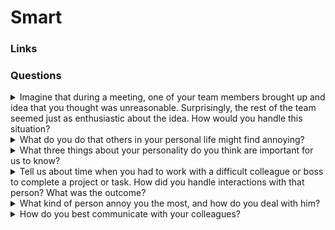 # Smart

### Links

### Questions

<details>
  <summary>Imagine that during a meeting, one of your team members brought up and idea that you thought was unreasonable. Surprisingly, the rest of the team seemed just as enthusiastic about the idea. How would you handle this situation?</summary>

This depends on the cost of the idea. If the team has capacity and the idea is not expensive. The team members could be free to try. In another case, I would redirect the enthusiasm to other points. As a result, it should save the team's mood.

</details>

<details>
  <summary>What do you do that others in your personal life might find annoying?</summary>

Generally, you or someone else could find something special that could be annoying. It is something general and it is impossible to avoid it. What could be annoying in my life. If I had to choose, I would choose black humor. The majority of the people don't like black humor.

</details>

<details>
  <summary>What three things about your personality do you think are important for us to know?</summary>

First, I don't  give up. If I don't know how I can solve some problems, I will find a solution.

Second, I really like a complicated problem. When I must solve something complicated, I could be enthusiastic.

Third, I like sport.

</details>

<details>
  <summary>Tell us about time when you had to work with a difficult colleague or boss to complete a project or task. How did you handle interactions with that person? What was the outcome?</summary>

Generally, it is impossible to avoid problems with colleagues. I'm not sure that I have a difficult colleague or a boss. But I can remember one case when I had PO who didn't want to do anything. Moreover, he cannot take a responsibility. So it was really difficult to catch him. Because the employee was from the customer side, we didn't have an effective way to solve the problem. And only one way that I found was an escalation to high-level management.

</details>

<details>
  <summary>What kind of person annoy you the most, and how do you deal with him?</summary>

Ok, maybe you know some people who like to talk a lot but really don't want to do anything. Generally, it is really complicated to work with them. This is just because it is not easy to get results from them. Unfortunately, I don't know the pill from the illness.

</details>

<details>
  <summary>How do you best communicate with your colleagues?</summary>

I'm not sure about communication. Ofcourse it would be nice if we had not formal communication (team buildings, out of work activities). In my opinion, it allows us to build better relationships. But if we speak only about communication on work place. This would be enough if I can ask and get an answer.

</details>
